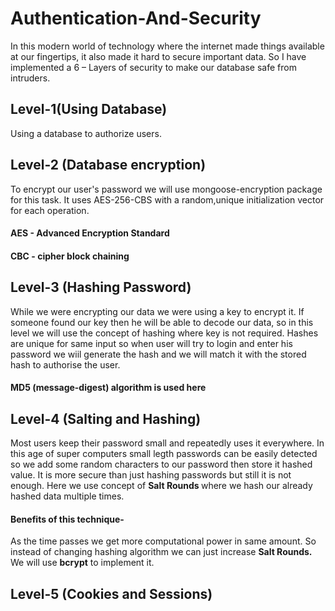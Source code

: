 # Authentication-And-Security
In this modern world of technology where the internet made things available at our fingertips, it also made it hard to secure important data. So I have 
implemented a 6 – Layers of security to make our database safe from intruders.

## Level-1(Using Database)
Using a database to authorize users.

## Level-2 (Database encryption)
To encrypt our user's password we will use mongoose-encryption package for this task. It uses AES-256-CBS with a random,unique initialization vector for each operation.

#### AES - Advanced Encryption Standard
#### CBC - cipher block chaining

## Level-3 (Hashing Password)
While we were encrypting our data we were using a key to encrypt it. If someone found our key then he will be able to decode our data, so in this level we will use the concept of hashing where key is not required. Hashes are unique for same input so when user will try to login and enter his password we wiil generate the hash and we will match it with the stored hash to authorise the user.

#### MD5 (message-digest) algorithm is used here

## Level-4 (Salting and Hashing)
Most users keep their password small and repeatedly uses it everywhere. In this age of super computers small legth passwords can be easily detected so we add some random characters to our password then store it hashed value. It is more secure than just hashing passwords but still it is not enough. Here we use concept of <strong> Salt Rounds </strong> where we hash our already hashed data multiple times.

#### Benefits of this technique-
As the time passes we get more computational power in same amount. So instead of changing hashing algorithm we can just increase <strong>Salt Rounds.</strong> We will use <strong>bcrypt</strong> to implement it.

## Level-5 (Cookies and Sessions)



